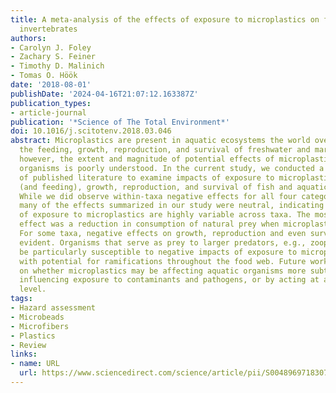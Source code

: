 ```yaml
---
title: A meta-analysis of the effects of exposure to microplastics on fish and aquatic
  invertebrates
authors:
- Carolyn J. Foley
- Zachary S. Feiner
- Timothy D. Malinich
- Tomas O. Höök
date: '2018-08-01'
publishDate: '2024-04-16T21:07:12.163387Z'
publication_types:
- article-journal
publication: '*Science of The Total Environment*'
doi: 10.1016/j.scitotenv.2018.03.046
abstract: Microplastics are present in aquatic ecosystems the world over and may influence
  the feeding, growth, reproduction, and survival of freshwater and marine biota;
  however, the extent and magnitude of potential effects of microplastics on aquatic
  organisms is poorly understood. In the current study, we conducted a meta-analysis
  of published literature to examine impacts of exposure to microplastics on consumption
  (and feeding), growth, reproduction, and survival of fish and aquatic invertebrates.
  While we did observe within-taxa negative effects for all four categories of responses,
  many of the effects summarized in our study were neutral, indicating that the effects
  of exposure to microplastics are highly variable across taxa. The most consistent
  effect was a reduction in consumption of natural prey when microplastics were present.
  For some taxa, negative effects on growth, reproduction and even survival were also
  evident. Organisms that serve as prey to larger predators, e.g., zooplankton, may
  be particularly susceptible to negative impacts of exposure to microplastic pollution,
  with potential for ramifications throughout the food web. Future work should focus
  on whether microplastics may be affecting aquatic organisms more subtly, e.g., by
  influencing exposure to contaminants and pathogens, or by acting at a molecular
  level.
tags:
- Hazard assessment
- Microbeads
- Microfibers
- Plastics
- Review
links:
- name: URL
  url: https://www.sciencedirect.com/science/article/pii/S0048969718307630
---
```

